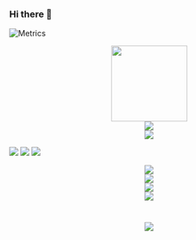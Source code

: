 ### Hi there 👋
![Metrics](https://metrics.lecoq.io/idlers?template=classic&base=header%2C%20activity%2C%20community%2C%20repositories%2C%20metadata&base.indepth=false&base.hireable=false&base.skip=false&config.timezone=Asia%2FShanghai)

<!-- GitHub Stats Card（GitHub 统计卡片） -->
<div align="center"> <img height="137px" src="https://github-readme-stats.vercel.app/api?username=sun0225SUN&hide_title=true&hide_border=true&show_icons=trueline_height=21&text_color=000&icon_color=000&bg_color=0,ea6161,ffc64d,fffc4d,52fa5a&theme=graywhite" /> </div>

<!-- Most used languages（GitHub 使用语言统计） -->
<div align="center"> <img src="https://github-readme-stats.vercel.app/api/top-langs/?username=sun0225SUN&hide_title=true&hide_border=true&layout=compact&langs_count=6&text_color=000&icon_color=fff&bg_color=0,52fa5a,4dfcff,c64dff&theme=graywhite" /> </div>

<!-- Github Profile Trophy（GitHub 资料奖杯） -->
<div align="center"> <img src="https://github-profile-trophy.vercel.app/?username=sun0225SUN" /> </div>

<!-- Shields（GitHub 徽章） -->
<span > <img src="https://img.shields.io/badge/-HTML5-E34F26?style=flat-square&logo=html5&logoColor=white" /> <img src="https://img.shields.io/badge/-CSS3-1572B6?style=flat-square&logo=css3" /> <img src="https://img.shields.io/badge/-JavaScript-oringe?style=flat-square&logo=javascript" /> </span>

<!-- Visitor Badge（GitHub 访客徽章） -->
<div align="center"> <img src="https://visitor-badge.glitch.me/badge?page_id=sun0225SUN" /> </div>

<!-- GitHub Readme Activity Graph （GitHub 活动统计图） -->
<div align="center"> <img src="https://activity-graph.herokuapp.com/graph?username=sun0225SUN&theme=xcode" /> </div>

<!-- GitHub streak（GitHub 连续打卡） -->
<div align="center"> <img src="https://github-readme-streak-stats.herokuapp.com/?user=sun0225SUN" /> </div>

<!-- 社交统计 -->
<div align="center"> <img src="https://stats.justsong.cn/api/csdn?id=weixin_50915462"> </div>

<!-- 打字特效 -->
<h1 align="center"> <a href="https://sunguoqi.com/"> <img src="https://readme-typing-svg.herokuapp.com/?lines=console.log(%22Hello%2C%20World!%22);小孙同学祝您今天愉快!&center=true&size=27"> </a> </h1>


<!--
**idlers/idlers** is a ✨ _special_ ✨ repository because its `README.md` (this file) appears on your GitHub profile.

Here are some ideas to get you started:

- 🔭 I’m currently working on ...
- 🌱 I’m currently learning ...
- 👯 I’m looking to collaborate on ...
- 🤔 I’m looking for help with ...
- 💬 Ask me about ...
- 📫 How to reach me: ...
- 😄 Pronouns: ...
- ⚡ Fun fact: ...
-->
